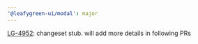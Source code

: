 ```yaml
---
'@leafygreen-ui/modal': major
---
```


[LG-4952](https://jira.mongodb.org/browse/LG-4952): changeset stub. will add more details in following PRs
